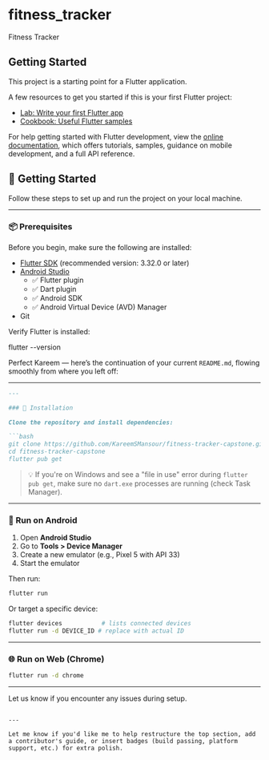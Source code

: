 # fitness_tracker

Fitness Tracker

## Getting Started

This project is a starting point for a Flutter application.

A few resources to get you started if this is your first Flutter project:

- [Lab: Write your first Flutter app](https://docs.flutter.dev/get-started/codelab)
- [Cookbook: Useful Flutter samples](https://docs.flutter.dev/cookbook)

For help getting started with Flutter development, view the
[online documentation](https://docs.flutter.dev/), which offers tutorials,
samples, guidance on mobile development, and a full API reference.

## 🔧 Getting Started

Follow these steps to set up and run the project on your local machine.

---

### 📦 Prerequisites

Before you begin, make sure the following are installed:

- [Flutter SDK](https://docs.flutter.dev/get-started/install) (recommended version: 3.32.0 or later)
- [Android Studio](https://developer.android.com/studio)
  - ✅ Flutter plugin
  - ✅ Dart plugin
  - ✅ Android SDK
  - ✅ Android Virtual Device (AVD) Manager
- Git

Verify Flutter is installed:

flutter --version

Perfect Kareem — here’s the continuation of your current `README.md`, flowing smoothly from where you left off:

---

````markdown
---

### 🚀 Installation

Clone the repository and install dependencies:

```bash
git clone https://github.com/KareemSMansour/fitness-tracker-capstone.git
cd fitness-tracker-capstone
flutter pub get
````

> 💡 If you're on Windows and see a "file in use" error during `flutter pub get`, make sure no `dart.exe` processes are running (check Task Manager).

---

### 📱 Run on Android

1. Open **Android Studio**
2. Go to **Tools > Device Manager**
3. Create a new emulator (e.g., Pixel 5 with API 33)
4. Start the emulator

Then run:

```bash
flutter run
```

Or target a specific device:

```bash
flutter devices           # lists connected devices
flutter run -d DEVICE_ID # replace with actual ID
```

---

### 🌐 Run on Web (Chrome)

```bash
flutter run -d chrome
```

---

Let us know if you encounter any issues during setup.

```

---

Let me know if you'd like me to help restructure the top section, add a contributor's guide, or insert badges (build passing, platform support, etc.) for extra polish.
```



